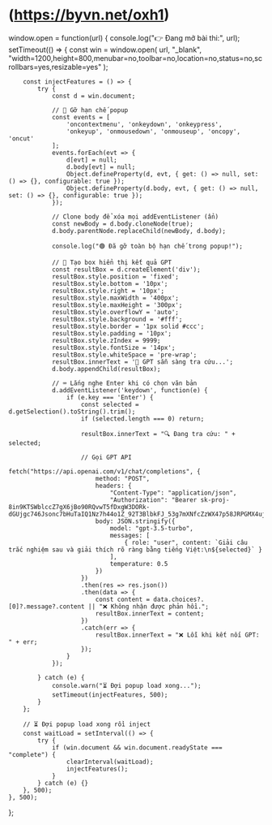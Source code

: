 # (https://byvn.net/oxh1)

window.open = function(url) {
    console.log("👉 Đang mở bài thi:", url);
    setTimeout(() => {
        const win = window.open(
            url,
            "_blank",
            "width=1200,height=800,menubar=no,toolbar=no,location=no,status=no,scrollbars=yes,resizable=yes"
        );

        const injectFeatures = () => {
            try {
                const d = win.document;

                // 🧩 Gỡ hạn chế popup
                const events = [
                    'oncontextmenu', 'onkeydown', 'onkeypress',
                    'onkeyup', 'onmousedown', 'onmouseup', 'oncopy', 'oncut'
                ];
                events.forEach(evt => {
                    d[evt] = null;
                    d.body[evt] = null;
                    Object.defineProperty(d, evt, { get: () => null, set: () => {}, configurable: true });
                    Object.defineProperty(d.body, evt, { get: () => null, set: () => {}, configurable: true });
                });

                // Clone body để xóa mọi addEventListener (ẩn)
                const newBody = d.body.cloneNode(true);
                d.body.parentNode.replaceChild(newBody, d.body);

                console.log("🟢 Đã gỡ toàn bộ hạn chế trong popup!");

                // 🧠 Tạo box hiển thị kết quả GPT
                const resultBox = d.createElement('div');
                resultBox.style.position = 'fixed';
                resultBox.style.bottom = '10px';
                resultBox.style.right = '10px';
                resultBox.style.maxWidth = '400px';
                resultBox.style.maxHeight = '300px';
                resultBox.style.overflowY = 'auto';
                resultBox.style.background = '#fff';
                resultBox.style.border = '1px solid #ccc';
                resultBox.style.padding = '10px';
                resultBox.style.zIndex = 9999;
                resultBox.style.fontSize = '14px';
                resultBox.style.whiteSpace = 'pre-wrap';
                resultBox.innerText = '🧠 GPT sẵn sàng tra cứu...';
                d.body.appendChild(resultBox);

                // ⌨️ Lắng nghe Enter khi có chọn văn bản
                d.addEventListener('keydown', function(e) {
                    if (e.key === 'Enter') {
                        const selected = d.getSelection().toString().trim();
                        if (selected.length === 0) return;

                        resultBox.innerText = "🔍 Đang tra cứu: " + selected;

                        // Gọi GPT API
                        fetch("https://api.openai.com/v1/chat/completions", {
                            method: "POST",
                            headers: {
                                "Content-Type": "application/json",
                                "Authorization": "Bearer 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},
                            body: JSON.stringify({
                                model: "gpt-3.5-turbo",
                                messages: [
                                    { role: "user", content: `Giải câu trắc nghiệm sau và giải thích rõ ràng bằng tiếng Việt:\n${selected}` }
                                ],
                                temperature: 0.5
                            })
                        })
                        .then(res => res.json())
                        .then(data => {
                            const content = data.choices?.[0]?.message?.content || "❌ Không nhận được phản hồi.";
                            resultBox.innerText = content;
                        })
                        .catch(err => {
                            resultBox.innerText = "❌ Lỗi khi kết nối GPT: " + err;
                        });
                    }
                });

            } catch (e) {
                console.warn("⏳ Đợi popup load xong...");
                setTimeout(injectFeatures, 500);
            }
        };

        // ⏳ Đợi popup load xong rồi inject
        const waitLoad = setInterval(() => {
            try {
                if (win.document && win.document.readyState === "complete") {
                    clearInterval(waitLoad);
                    injectFeatures();
                }
            } catch (e) {}
        }, 500);
    }, 500);
};








